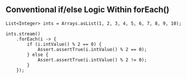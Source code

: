 ## Conventional if/else Logic Within forEach()
```
List<Integer> ints = Arrays.asList(1, 2, 3, 4, 5, 6, 7, 8, 9, 10);
 
ints.stream()
    .forEach(i -> {
        if (i.intValue() % 2 == 0) {
            Assert.assertTrue(i.intValue() % 2 == 0);
        } else {
            Assert.assertTrue(i.intValue() % 2 != 0);
        }
    });
```

